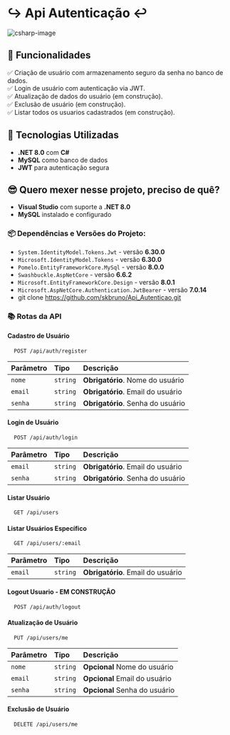 # ↪︎ Api Autenticação ↩︎

![csharp-image](https://img.shields.io/badge/csharp-^2022-blue)

## 📌 Funcionalidades

✅ Criação de usuário com armazenamento seguro da senha no banco de dados.  
✅ Login de usuário com autenticação via JWT.  
✅ Atualização de dados do usuário (em construção).  
✅ Exclusão de usuário (em construção).  
✅ Listar todos os usuarios cadastrados (em construção).


## 🚀 Tecnologias Utilizadas

- **.NET 8.0** com **C#**  
- **MySQL** como banco de dados  
- **JWT** para autenticação segura  

## 😎 Quero mexer nesse projeto, preciso de quê?

- **Visual Studio** com suporte a **.NET 8.0**  
- **MySQL** instalado e configurado  

### 📦 Dependências e Versões do Projeto:

- `System.IdentityModel.Tokens.Jwt` - versão **6.30.0**  
- `Microsoft.IdentityModel.Tokens` - versão **6.30.0**  
- `Pomelo.EntityFrameworkCore.MySql` - versão **8.0.0**  
- `Swashbuckle.AspNetCore` - versão **6.6.2**  
- `Microsoft.EntityFrameworkCore.Design` - versão **8.0.1**  
- `Microsoft.AspNetCore.Authentication.JwtBearer` - versão **7.0.14**
- git clone https://github.com/skbruno/Api_Autenticao.git

### 📚 Rotas da API

#### Cadastro de Usuário

```http
  POST /api/auth/register
```

| Parâmetro   | Tipo       | Descrição                           |
| :---------- | :--------- | :---------------------------------- |
| `nome` | `string` | **Obrigatório**. Nome do usuário |
| `email` | `string` | **Obrigatório**. Email do usuário |
| `senha` | `string` | **Obrigatório**. Senha do usuário |

#### Login de Usuário

```http
  POST /api/auth/login
```

| Parâmetro   | Tipo       | Descrição                                   |
| :---------- | :--------- | :------------------------------------------ |
| `email`      | `string` | **Obrigatório**. Email do usuário |
| `senha`      | `string` | **Obrigatório**. Senha do usuário |


#### Listar Usuário

```http
  GET /api/users 
```

#### Listar Usuários Específico 

```http
  GET /api/users/:email
```
| Parâmetro   | Tipo       | Descrição                                   |
| :---------- | :--------- | :------------------------------------------ |
| `email`      | `string` | **Obrigatório**. Email do usuário |

#### Logout Usuario - EM CONSTRUÇÃO

```http
  POST /api/auth/logout
```

#### Atualização de Usuário

```http
  PUT /api/users/me
```

| Parâmetro   | Tipo       | Descrição                                   |
| :---------- | :--------- | :------------------------------------------ |
| `nome` | `string` | **Opcional** Nome do usuário |
| `email` | `string` | **Opcional** Email do usuário |
| `senha` | `string` | **Opcional** Senha do usuário |

#### Exclusão  de Usuário 

```http
  DELETE /api/users/me
```













